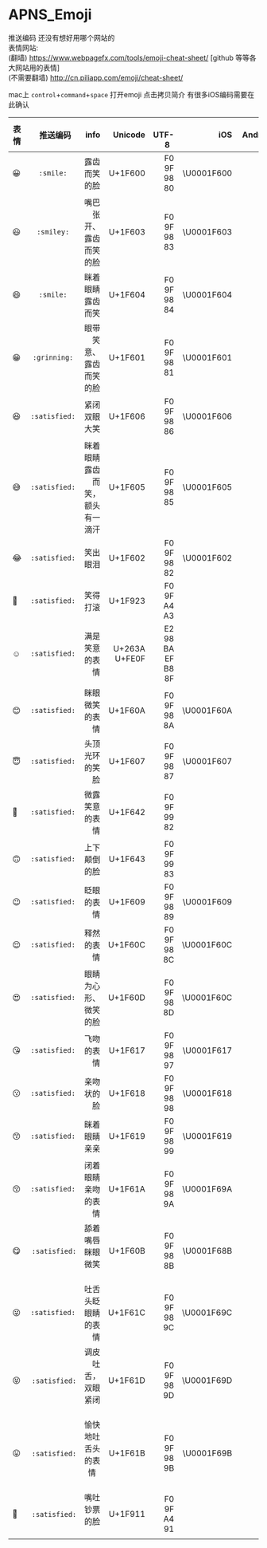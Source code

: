 # APNS_Emoji

推送编码 还没有想好用哪个网站的 <br>
表情网站:<br>
(翻墙) https://www.webpagefx.com/tools/emoji-cheat-sheet/  [github 等等各大网站用的表情]<br>
(不需要翻墙) http://cn.piliapp.com/emoji/cheat-sheet/ <br>

mac上 `control`+`command`+`space` 打开emoji 点击拷贝简介
有很多iOS编码需要在此确认 <br>


|  表情  |     推送编码    |  info |  Unicode  |      UTF-8     |   iOS        |  Android     | 
|--------|:-------------:|-------:|---------:|-------------:|-------------:|-------------:|
|  😀  |    `:smile:`    |露齿而笑的脸               |  U+1F600  |  F0 9F 98 80 |  \U0001F600  |              |
|  😃  |    `:smiley:`   |嘴巴张开、露齿而笑的脸       |  U+1F603  |  F0 9F 98 83 |  \U0001F603  |              |           
|  😄  |     `:smile:`   |眯着眼睛露齿而笑            |  U+1F604  |  F0 9F 98 84 |  \U0001F604  |              |
|  😁  |   `:grinning:`  |眼带笑意、露齿而笑的脸       |  U+1F601  |  F0 9F 98 81 |  \U0001F601  |              |
|  😆  |  `:satisfied:`  |紧闭双眼大笑               |  U+1F606  |  F0 9F 98 86 |  \U0001F606  |              |
|  😅  |  `:satisfied:`  |眯着眼睛露齿而笑，额头有一滴汗|  U+1F605  |  F0 9F 98 85 |  \U0001F605  |              |
|  😂  |  `:satisfied:`  |笑出眼泪                  | U+1F602   |  F0 9F 98 82 |  \U0001F602  |              |
|  🤣  |  `:satisfied:`  |笑得打滚                  | U+1F923   |  F0 9F A4 A3 |    |              |
|  ☺️  |  `:satisfied:`  |满是笑意的表情             |  U+263A U+FE0F|  E2 98 BA EF B8 8F|    |              |
|  😊  |  `:satisfied:`  |眯眼微笑的表情             |  U+1F60A  |  F0 9F 98 8A|  \U0001F60A  |              |
|  😇  |  `:satisfied:`  |头顶光环的笑脸             |  U+1F607  |  F0 9F 98 87|  \U0001F607  |              |
|  🙂  |  `:satisfied:`  |微露笑意的表情             |  U+1F642  |  F0 9F 99 82|   |              |
|  🙃  |  `:satisfied:`  |上下颠倒的脸              |  U+1F643  |  F0 9F 99 83|    |              |
|  😉  |  `:satisfied:`  |眨眼的表情               |  U+1F609  |  F0 9F 98 89|  \U0001F609  |              |
|  😌  |  `:satisfied:`  |释然的表情               |  U+1F60C  |  F0 9F 98 8C|  \U0001F60C  |              |
|  😍  |  `:satisfied:`  |眼睛为心形、微笑的脸      |  U+1F60D  |  F0 9F 98 8D|  \U0001F60C  |              |
|  😘  |  `:satisfied:`  |飞吻的表情              |  U+1F617  |  F0 9F 98 97|  \U0001F617  |              |
|  😗  |  `:satisfied:`  |亲吻状的脸             |  U+1F618  |  F0 9F 98 98|  \U0001F618  |              |
|  😙  |  `:satisfied:`  |眯着眼睛亲亲            |  U+1F619  |  F0 9F 98 99|  \U0001F619  |              |
|  😚  |  `:satisfied:`  |闭着眼睛亲吻的表情       |  U+1F61A  |  F0 9F 98 9A|  \U0001F69A  |              |
|  😋  |  `:satisfied:`  |舔着嘴唇眯眼微笑         |  U+1F60B  |  F0 9F 98 8B|  \U0001F68B  |              |
|  😜  |  `:satisfied:`  |吐舌头眨眼睛的表情       |  U+1F61C  |  F0 9F 98 9C|  \U0001F69C  |              |
|  😝  |  `:satisfied:`  |调皮吐舌，双眼紧闭       |  U+1F61D  |  F0 9F 98 9D|  \U0001F69D  |              |
|  😛  |  `:satisfied:`  |愉快地吐舌头的表情       |  U+1F61B  |  F0 9F 98 9B|  \U0001F69B  |              |
|  🤑  |  `:satisfied:`  |嘴吐钞票的脸            |  U+1F911  |  F0 9F A4 91|    |              |





















